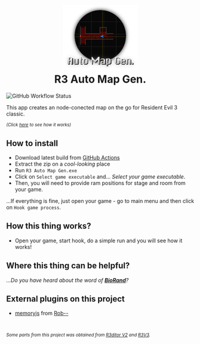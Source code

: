 <h1 align="center">
  <img src="https://github.com/temmieheartz/R3-Auto-Map-Gen/blob/main/App/img/icon.png?raw=true" alt="R3_auto_map_gen_icon" title="R3 Auto Map Gen." width="200"/>
  <br>R3 Auto Map Gen.
</h1>

![GitHub Workflow Status](https://img.shields.io/github/actions/workflow/status/temmieheartz/R3-Auto-Map-Gen/main.yaml?style=plastic)
  
This app creates an node-conected map on the go for Resident Evil 3 classic.

<sup>
  
 _(Click [here](https://twitter.com/temmieheartz/status/1659312625384140802) to see how it works)_
  
</sup>

## How to install
- Download latest build from [GitHub Actions](https://github.com/temmieheartz/R3-Auto-Map-Gen/actions)
- Extract the zip on a _cool-looking_ place
- Run `R3 Auto Map Gen.exe`
- Click on `Select game executable` and... _Select your game executable_.
- Then, you will need to provide ram positions for stage and room from your game.

...If everything is fine, just open your game - go to main menu and then click on `Hook game process`.

## How this thing works?
- Open your game, start hook, do a simple run and you will see how it works!

## Where this thing can be helpful?
_...Do you have heard about the word of **[BioRand](https://github.com/IntelOrca/biorand)**?_

## External plugins on this project
- [memoryjs](https://github.com/rob--/memoryjs) from [Rob--](https://github.com/rob--/)

<br>
<sup>

_Some parts from this project was obtained from [R3ditor V2](https://github.com/temmieheartz/R3ditor-V2) and [R3V3](https://github.com/temmieheartz/R3V3-ARCHIVE)._

</sup>
